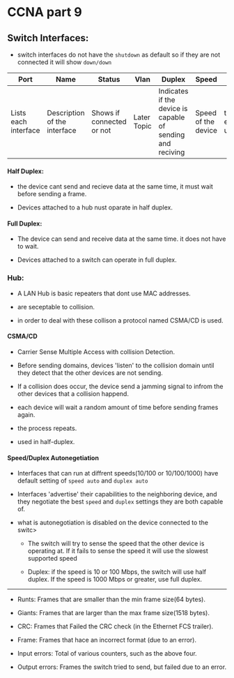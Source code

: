 # CCNA part 9

## Switch Interfaces:

* switch interfaces do not have the `shutdown` as default so if they are not connected it will show `down/down`

|Port|Name|Status|Vlan|Duplex|Speed|Type|
|---|---|---|---|---|---|---|
|Lists each interface|Description of the interface|Shows if connected or not|Later Topic|Indicates if the device is capable of sending and reciving|Speed of the device|type of ethernet used|

#### Half Duplex:

* the device cant send and recieve data at the same time, it must wait before sending a frame.

* Devices attached to a hub nust oparate in half duplex.

#### Full Duplex:

* The device can send and receive data at the same time. it does not have to wait.

* Devices attached to a switch can operate in full duplex.

### Hub:

* A LAN Hub is basic repeaters that dont use MAC addresses.

* are seceptable to collision.

* in order to deal with these collison a protocol named CSMA/CD is used.

#### CSMA/CD

* Carrier Sense Multiple Access with collision Detection.

* Before sending domains, devices 'listen' to the collision domain until they detect that the other devices are not sending.

* If a collision does occur, the device send a jamming signal to infrom the other devices that a collision happend.

* each device will wait a random amount of time before sending frames again.

* the process repeats.

* used in half-duplex.

#### Speed/Duplex Autonegetiation

* Interfaces that can run at diffrent speeds(10/100 or 10/100/1000) have default setting of `speed auto` and `duplex auto`

* Interfaces 'advertise' their capabilities to the neighboring device, and they negotiate the best `speed` and `duplex` settings they are both capable of.

* what is autonegotiation is disabled on the device connected to the switc>

    * The switch will try to sense the speed that the other device is operating at. If it fails to sense the speed it will use the slowest supported speed 

    * Duplex: if the speed is 10 or 100 Mbps, the switch will use half duplex. If the speed is 1000 Mbps or greater, use full duplex.


---

* Runts: Frames that are smaller than the min frame size(64 bytes).

* Giants: Frames that are larger than the max frame size(1518 bytes).

* CRC: Frames that Failed the CRC check (in the Ethernet FCS trailer).

* Frame: Frames that hace an incorrect format (due to an error).

* Input errors: Total of various counters, such as the above four.

* Output errors: Frames the switch tried to send, but failed due to an error.


